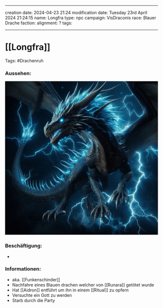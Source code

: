 
---
creation date: 2024-04-23 21:24 
modification date: Tuesday 23rd April 2024 21:24:15 
name: Longfra
type: npc 
campaign: VisDraconis
race: Blauer Drache
faction:
alignment: ?
tags:

--- 

# [[Longfra]]

Tags: #Drachenruh 

### Aussehen:
![Longfra](../assets/images/NPCs/Longfra.png "evil young dragon, blue, lightning, full body shot, realistic, concept art, dark fantasy")

### Beschäftigung:
- 

### Informationen:
- aka. [[Funkenschinder]]
- Nachfahre eines Blauen drachen welcher von [[Runara]] getötet wurde
- Hat [[Aidron]] entführt um ihn in einem [[Ritual]] zu opfern
- Versuchte ein Gott zu werden
- Starb durch die Party